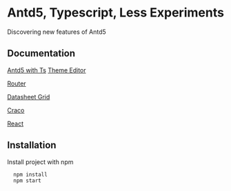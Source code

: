 # Antd5, Typescript, Less Experiments

Discovering new features of Antd5

## Documentation

[Antd5 with Ts](https://ant.design/docs/react/use-in-typescript)
[Theme Editor](https://ant.design/theme-editor)

[Router](https://reactrouter.com/en/main)

[Datasheet Grid](https://react-datasheet-grid.netlify.app)

[Craco](https://craco.js.org/)

[React](https://reactjs.org/)

## Installation

Install project with npm

```bash
  npm install
  npm start
```
